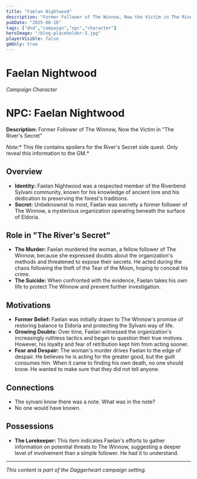 ```yaml
---
title: "Faelan Nightwood"
description: "Former Follower of The Winnow, Now the Victim in The River's Secret side quest. Contains spoilers for the River's Secret side quest."
pubDate: "2025-08-16"
tags: ["dnd","campaign","npc","character"]
heroImage: "/blog-placeholder-5.jpg"
playerVisible: false
gmOnly: true
---
```



# Faelan Nightwood
*Campaign Character*

# NPC: Faelan Nightwood

**Description:** Former Follower of The Winnow, Now the Victim in "The River's Secret"

*Note:** This file contains spoilers for the River's Secret side quest. Only reveal this information to the GM.*

## Overview

*   **Identity:** Faelan Nightwood was a respected member of the Riverbend Sylvani community, known for his knowledge of ancient lore and his dedication to preserving the forest's traditions.
*   **Secret:** Unbeknownst to most, Faelan was secretly a former follower of The Winnow, a mysterious organization operating beneath the surface of Eldoria. 

## Role in "The River's Secret"

*   **The Murder:** Faelan murdered the woman, a fellow follower of The Winnow, because she expressed doubts about the organization's methods and threatened to expose their secrets. He acted during the chaos following the theft of the Tear of the Moon, hoping to conceal his crime.
*   **The Suicide:** When confronted with the evidence, Faelan takes his own life to protect The Winnow and prevent further investigation.

## Motivations

*   **Former Belief:** Faelan was initially drawn to The Winnow's promise of restoring balance to Eldoria and protecting the Sylvani way of life.
*   **Growing Doubts:** Over time, Faelan witnessed the organization's increasingly ruthless tactics and began to question their true motives. However, his loyalty and fear of retribution kept him from acting sooner.
*   **Fear and Despair:** The woman's murder drives Faelan to the edge of despair. He believes he is acting for the greater good, but the guilt consumes him. When it came to finding his own death, no one should know. He wanted to make sure that they did not tell anyone.

## Connections

* The sylvani know there was a note. What was in the note?
* No one would have known.

## Possessions

*   **The Lorekeeper:** This item indicates Faelan's efforts to gather information on potential threats to The Winnow, suggesting a deeper level of involvement than a simple follower. He had it to understand.

---

*This content is part of the Daggerheart campaign setting.*